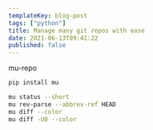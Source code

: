 ```yaml
---
templateKey: blog-post
tags: ["python"]
title: Manage many git repos with ease
date: 2021-06-13T09:41:22
published: false
---
```


mu-repo

```bash
pip install mu

mu status --short
mu rev-parse --abbrev-ref HEAD
mu diff --color
mu diff -U0 --color
```
